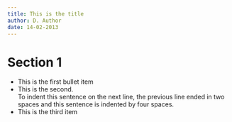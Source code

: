 ```yaml
---
title: This is the title
author: D. Author
date: 14-02-2013
---
```


# Section 1
  * This is the first bullet item
  * This is the second.  
    To indent this sentence on the next line,
    the previous line ended in two spaces and
    this sentence is indented by four spaces.
  * This is the third item
